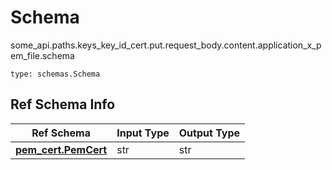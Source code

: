 # Schema
some_api.paths.keys_key_id_cert.put.request_body.content.application_x_pem_file.schema
```
type: schemas.Schema
```

## Ref Schema Info
Ref Schema | Input Type | Output Type
---------- | ---------- | -----------
[**pem_cert.PemCert**](../../../../../../components/schema/pem_cert.md) | str | str
